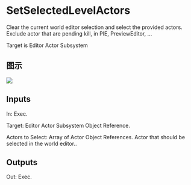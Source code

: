 # SetSelectedLevelActors

Clear the current world editor selection and select the provided actors. Exclude actor that are pending kill, in PIE, PreviewEditor, ...

Target is Editor Actor Subsystem

## 图示

![]($-20221218-18514266.png)

## Inputs

In: Exec.

Target: Editor Actor Subsystem Object Reference.

Actors to Select: Array of Actor Object References. Actor that should be selected in the world editor..  

## Outputs

Out: Exec.

